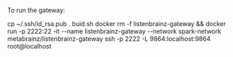 To run the gateway:

cp ~/.ssh/id_rsa.pub .
buid.sh
docker rm -f listenbrainz-gateway && docker run -p 2222:22 -it --name listenbrainz-gateway --network spark-network metabrainz/listenbrainz-gateway
ssh -p 2222 -L 9864:localhost:9864 root@localhost
